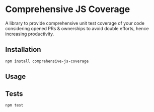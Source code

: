 Comprehensive JS Coverage
=========

A library to provide comprehensive unit test coverage of your code considering opened PRs &amp; ownerships to avoid double efforts, hence increasing productivity.

## Installation

  `npm install comprehensive-js-coverage`

## Usage



## Tests

  `npm test`